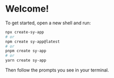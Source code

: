 # Welcome!

To get started, open a new shell and run:

```sh
npx create-sy-app
# or
npm create sy-app@latest
# or
pnpm create sy-app
# or
yarn create sy-app
```

Then follow the prompts you see in your terminal.
